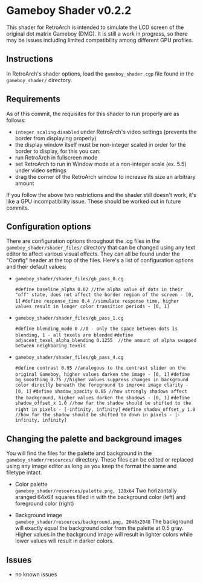 Gameboy Shader v0.2.2
=======
This shader for RetroArch is intended to simulate the LCD screen of the original dot matrix Gameboy (DMG). It is still a work in progress, so there may be issues including limited compatibility among different GPU profiles. 

Instructions
--------------

In RetroArch's shader options, load the `gameboy_shader.cgp` file found in the `gameboy_shader/` directory.


Requirements
--------------

As of this commit, the requisites for this shader to run properly are as follows:

+ `integer scaling` `disabled` under RetroArch's video settings (prevents the border from displaying properly)
+ the display window itself must be non-integer scaled in order for the border to display, for this you can:
 +  run RetroArch in fullscreen mode
 +  set RetroArch to run in Window mode at a non-integer scale (ex. 5.5) under video settings
 +  drag the corner of the RetroArch window to increase its size an arbitrary amount

If you follow the above two restrictions and the shader still doesn't work, it's like a GPU incompatibility issue. These should be worked out in future commits.


Configuration options
--------------

There are configuration options throughout the .cg files in the `gameboy_shader/shader_files/` directory that can be changed using any text editor to affect various visual effects. They can all be found under the "Config" header at the top of the files. Here's a list of configuration options and their default values:

+ `gameboy_shader/shader_files/gb_pass_0.cg`
 
  `#define baseline_alpha 0.02 //the alpha value of dots in their "off" state, does not affect the border region of the screen - [0, 1]`
  `#define response_time 0.4 //simulate response time, higher values result in longer color transition periods - [0, 1]`


+ `gameboy_shader/shader_files/gb_pass_1.cg`
 
  `#define blending_mode 0 //0 - only the space between dots is blending, 1 - all texels are blended`
  `#define adjacent_texel_alpha_blending 0.1255  //the amount of alpha swapped between neighboring texels`


+ `gameboy_shader/shader_files/gb_pass_4.cg`
 
  `#define contrast 0.95 //analogous to the contrast slider on the original Gameboy, higher values darken the image - [0, 1]`
  `#define bg_smoothing 0.75 //higher values suppress changes in background color directly beneath the foreground to improve image clarity - [0, 1]`
  `#define shadow_opacity 0.65 //how strongly shadows affect the background, higher values darken the shadows - [0, 1]`
  `#define shadow_offset_x 1.0 //how far the shadow should be shifted to the right in pixels - [-infinity, infinity]`
  `#define shadow_offset_y 1.0 //how far the shadow should be shifted to down in pixels - [-infinity, infinity]`

Changing the palette and background images
--------------

You will find the files for the palette and background in the `gameboy_shader/resources/` directory. These files can be edited or replaced using any image editor as long as you keep the format the same and filetype intact.

+ Color palette<br>
`gameboy_shader/resources/palette.png, 128x64`
Two horizontally aranged 64x64 squares filled in with the background color (left) and foreground color (right)

+ Background image<br>
`gameboy_shader/resources/background.png, 2048x2048`
The background will exactly equal the background color from the palette at 0.5 gray. Higher values in the background image will result in lighter colors while lower values will result in darker colors.

Issues
--------------

+ no known issues
